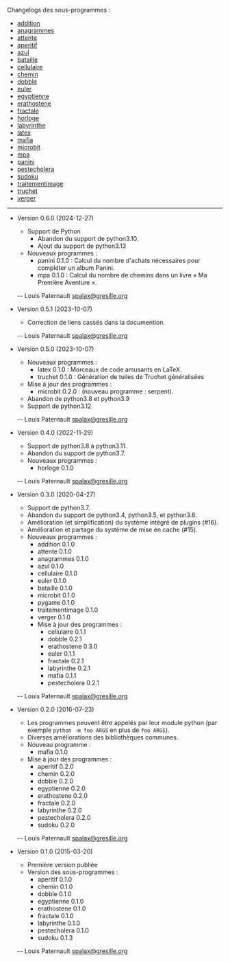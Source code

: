 Changelogs des sous-programmes :

* [addition](http://framagit.org/spalax/jouets/blob/main/changelogs/addition.md)
* [anagrammes](http://framagit.org/spalax/jouets/blob/main/changelogs/anagrammes.md)
* [attente](http://framagit.org/spalax/jouets/blob/main/changelogs/anagrammes.md)
* [aperitif](http://framagit.org/spalax/jouets/blob/main/changelogs/aperitif.md)
* [azul](http://framagit.org/spalax/jouets/blob/main/changelogs/azul.md)
* [bataille](http://framagit.org/spalax/jouets/blob/main/changelogs/bataille.md)
* [cellulaire](http://framagit.org/spalax/jouets/blob/main/changelogs/cellulaire.md)
* [chemin](http://framagit.org/spalax/jouets/blob/main/changelogs/chemin.md)
* [dobble](http://framagit.org/spalax/jouets/blob/main/changelogs/dobble.md)
* [euler](http://framagit.org/spalax/jouets/blob/main/changelogs/euler.md)
* [egyptienne](http://framagit.org/spalax/jouets/blob/main/changelogs/egyptienne.md)
* [erathostene](http://framagit.org/spalax/jouets/blob/main/changelogs/erathostene.md)
* [fractale](http://framagit.org/spalax/jouets/blob/main/changelogs/fractale.md)
* [horloge](http://framagit.org/spalax/jouets/blob/main/changelogs/horloge.md)
* [labyrinthe](http://framagit.org/spalax/jouets/blob/main/changelogs/labyrinthe.md)
* [latex](http://framagit.org/spalax/jouets/blob/main/changelogs/latex.md)
* [mafia](http://framagit.org/spalax/jouets/blob/main/changelogs/mafia.md)
* [microbit](http://framagit.org/spalax/jouets/blob/main/changelogs/microbit.md)
* [mpa](http://framagit.org/spalax/jouets/blob/main/changelogs/mpa.md)
* [panini](http://framagit.org/spalax/jouets/blob/main/changelogs/panini.md)
* [pestecholera](http://framagit.org/spalax/jouets/blob/main/changelogs/pestecholera.md)
* [sudoku](http://framagit.org/spalax/jouets/blob/main/changelogs/sudoku.md)
* [traitementimage](http://framagit.org/spalax/jouets/blob/main/changelogs/traitementimage.md)
* [truchet](http://framagit.org/spalax/jouets/blob/main/changelogs/truchet.md)
* [verger](http://framagit.org/spalax/jouets/blob/main/changelogs/verger.md)

---

* Version 0.6.0 (2024-12-27)

    * Support de Python
        * Abandon du support de python3.10.
        * Ajout du support de python3.13
    * Nouveaux programmes :
        * panini 0.1.0 : Calcul du nombre d'achats nécessaires pour compléter un album Panini.
        * mpa 0.1.0 : Calcul du nombre de chemins dans un livre « Ma Première Aventure ».

    -- Louis Paternault <spalax@gresille.org>

* Version 0.5.1 (2023-10-07)

    * Correction de liens cassés dans la documention.

    -- Louis Paternault <spalax@gresille.org>

* Version 0.5.0 (2023-10-07)

    * Nouveaux programmes :
        * latex 0.1.0 : Morceaux de code amusants en LaTeX.
        * truchet 0.1.0 : Génération de tuiles de Truchet généralisées
    * Mise à jour des programmes :
        * microbit 0.2.0 : (nouveau programme : serpent).
    * Abandon de python3.8 et python3.9
    * Support de python3.12.

    -- Louis Paternault <spalax@gresille.org>

* Version 0.4.0 (2022-11-29)

    * Support de python3.8 à python3.11.
    * Abandon du support de python3.7.
    * Nouveaux programmes :
        * horloge 0.1.0

    -- Louis Paternault <spalax@gresille.org>

* Version 0.3.0 (2020-04-27)

    * Support de python3.7.
    * Abandon du support de python3.4, python3.5, et python3.6.
    * Amélioration (et simplification) du système intégré de plugins (#16).
    * Amélioration et partage du système de mise en cache (#15).
    * Nouveaux programmes :
        * addition 0.1.0
        * attente 0.1.0
        * anagrammes 0.1.0
        * azul 0.1.0
        * cellulaire 0.1.0
        * euler 0.1.0
        * bataille 0.1.0
        * microbit 0.1.0
        * pygame 0.1.0
        * traitementimage 0.1.0
        * verger 0.1.0
      * Mise à jour des programmes :
        * cellulaire 0.1.1
        * dobble 0.2.1
        * erathostene 0.3.0
        * euler 0.1.1
        * fractale 0.2.1
        * labyrinthe 0.2.1
        * mafia 0.1.1
        * pestecholera 0.2.1

    -- Louis Paternault <spalax@gresille.org>

* Version 0.2.0 (2016-07-23)

    * Les programmes peuvent être appelés par leur module python (par exemple ``python -m foo ARGS`` en plus de ``foo ARGS``).
    * Diverses améliorations des bibliothèques communes.
    * Nouveau programme :
        * mafia 0.1.0
    * Mise à jour des programmes :
        * aperitif 0.2.0
        * chemin 0.2.0
        * dobble 0.2.0
        * egyptienne 0.2.0
        * erathostene 0.2.0
        * fractale 0.2.0
        * labyrinthe 0.2.0
        * pestecholera 0.2.0
        * sudoku 0.2.0

    -- Louis Paternault <spalax@gresille.org>

* Version 0.1.0 (2015-03-20)

    * Première version publiée
    * Version des sous-programmes :
        * aperitif 0.1.0
        * chemin 0.1.0
        * dobble 0.1.0
        * egyptienne 0.1.0
        * erathostene 0.1.0
        * fractale 0.1.0
        * labyrinthe 0.1.0
        * pestecholera 0.1.0
        * sudoku 0.1.3

    -- Louis Paternault <spalax@gresille.org>
